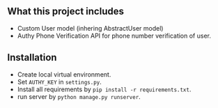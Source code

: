 ## What this project includes

- Custom User model (inhering AbstractUser model)
- Authy Phone Verification API for phone number verification of user.

## Installation

- Create local virtual environment.
- Set `AUTHY_KEY` in `settings.py`.
- Install all requirements by `pip install -r requirements.txt`.
- run server by `python manage.py runserver`.
